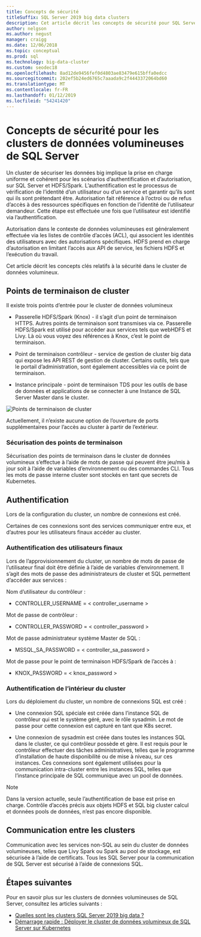 ```yaml
---
title: Concepts de sécurité
titleSuffix: SQL Server 2019 big data clusters
description: Cet article décrit les concepts de sécurité pour SQL Server 2019 cluster de données volumineux (version préliminaire). Cela inclut les décrivant les points de terminaison de cluster et l’authentification du cluster.
author: nelgson
ms.author: negust
manager: craigg
ms.date: 12/06/2018
ms.topic: conceptual
ms.prod: sql
ms.technology: big-data-cluster
ms.custom: seodec18
ms.openlocfilehash: 8ad12de9456fef0d4803ae83479e615bffa0edcc
ms.sourcegitcommit: 202ef5b24ed6765c7aaada9c2f4443372064bd60
ms.translationtype: MT
ms.contentlocale: fr-FR
ms.lasthandoff: 01/12/2019
ms.locfileid: "54241420"
---
```

# <a name="security-concepts-for-sql-server-big-data-clusters"></a>Concepts de sécurité pour les clusters de données volumineuses de SQL Server

Un cluster de sécuriser les données big implique la prise en charge uniforme et cohérent pour les scénarios d’authentification et d’autorisation, sur SQL Server et HDFS/Spark. L’authentification est le processus de vérification de l’identité d’un utilisateur ou d’un service et garantir qu’ils sont qui ils sont prétendant être. Autorisation fait référence à l’octroi ou de refus d’accès à des ressources spécifiques en fonction de l’identité de l’utilisateur demandeur. Cette étape est effectuée une fois que l’utilisateur est identifié via l’authentification.

Autorisation dans le contexte de données volumineuses est généralement effectuée via les listes de contrôle d’accès (ACL), qui associent les identités des utilisateurs avec des autorisations spécifiques. HDFS prend en charge d’autorisation en limitant l’accès aux API de service, les fichiers HDFS et l’exécution du travail.

Cet article décrit les concepts clés relatifs à la sécurité dans le cluster de données volumineux.

## <a name="cluster-endpoints"></a>Points de terminaison de cluster

Il existe trois points d’entrée pour le cluster de données volumineux

* Passerelle HDFS/Spark (Knox) - il s’agit d’un point de terminaison HTTPS. Autres points de terminaison sont transmises via ce. Passerelle HDFS/Spark est utilisé pour accéder aux services tels que webHDFS et Livy. Là où vous voyez des références à Knox, c’est le point de terminaison.

* Point de terminaison contrôleur - service de gestion de cluster big data qui expose les API REST de gestion de cluster. Certains outils, tels que le portail d’administration, sont également accessibles via ce point de terminaison.

* Instance principale - point de terminaison TDS pour les outils de base de données et applications de se connecter à une Instance de SQL Server Master dans le cluster.

![Points de terminaison de cluster](media/concept-security/cluster_endpoints.png)

Actuellement, il n’existe aucune option de l’ouverture de ports supplémentaires pour l’accès au cluster à partir de l’extérieur.

### <a name="how-endpoints-are-secured"></a>Sécurisation des points de terminaison

Sécurisation des points de terminaison dans le cluster de données volumineux s’effectue à l’aide de mots de passe qui peuvent être jeu/mis à jour soit à l’aide de variables d’environnement ou des commandes CLI. Tous les mots de passe interne cluster sont stockés en tant que secrets de Kubernetes.  

## <a name="authentication"></a>Authentification

Lors de la configuration du cluster, un nombre de connexions est créé.

Certaines de ces connexions sont des services communiquer entre eux, et d’autres pour les utilisateurs finaux accéder au cluster.

### <a name="end-user-authentication"></a>Authentification des utilisateurs finaux
Lors de l’approvisionnement du cluster, un nombre de mots de passe de l’utilisateur final doit être définie à l’aide de variables d’environnement. Il s’agit des mots de passe des administrateurs de cluster et SQL permettent d’accéder aux services :

Nom d’utilisateur du contrôleur :
 + CONTROLLER_USERNAME = < controller_username >

Mot de passe de contrôleur :  
 + CONTROLLER_PASSWORD = < controller_password >

Mot de passe administrateur système Master de SQL : 
 + MSSQL_SA_PASSWORD = < controller_sa_password >

Mot de passe pour le point de terminaison HDFS/Spark de l’accès à :
 + KNOX_PASSWORD = < knox_password >

### <a name="intra-cluster-authentication"></a>Authentification de l’intérieur du cluster

Lors du déploiement du cluster, un nombre de connexions SQL est créé :

* Une connexion SQL spéciale est créée dans l’instance SQL de contrôleur qui est le système géré, avec le rôle sysadmin. Le mot de passe pour cette connexion est capturé en tant que K8s secret.

* Une connexion de sysadmin est créée dans toutes les instances SQL dans le cluster, ce qui contrôleur possède et gère. Il est requis pour le contrôleur effectuer des tâches administratives, telles que le programme d’installation de haute disponibilité ou de mise à niveau, sur ces instances. Ces connexions sont également utilisées pour la communication intra-cluster entre les instances SQL, telles que l’instance principale de SQL communique avec un pool de données.

> [!NOTE]
> Dans la version actuelle, seule l’authentification de base est prise en charge. Contrôle d’accès précis aux objets HDFS et SQL big cluster calcul et données pools de données, n’est pas encore disponible.

## <a name="intra-cluster-communication"></a>Communication entre les clusters

Communication avec les services non-SQL au sein du cluster de données volumineuses, telles que Livy Spark ou Spark au pool de stockage, est sécurisée à l’aide de certificats. Tous les SQL Server pour la communication de SQL Server est sécurisé à l’aide de connexions SQL.

## <a name="next-steps"></a>Étapes suivantes

Pour en savoir plus sur les clusters de données volumineuses de SQL Server, consultez les articles suivants :

- [Quelles sont les clusters SQL Server 2019 big data ?](big-data-cluster-overview.md)
- [Démarrage rapide : Déployer le cluster de données volumineux de SQL Server sur Kubernetes](quickstart-big-data-cluster-deploy.md)
